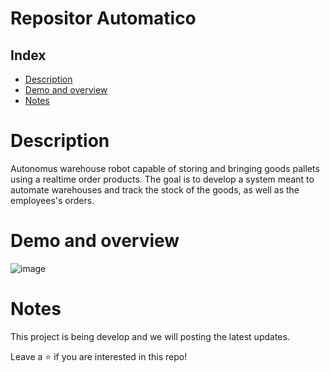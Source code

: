 # Repositor Automatico

## Index

* [Description](#description)
* [Demo and overview](#demo-and-overview)
* [Notes](#notes)


# Description
Autonomus warehouse robot capable of storing and bringing goods pallets using a realtime order products. The goal is to develop a system meant to automate warehouses and track the stock of the goods, as well as the employees's orders.

# Demo and overview
![image](https://github.com/Pierini-Franco/Repositor_Automatico/assets/105557226/99966454-a2a4-4759-85cb-3683ad538824)

# Notes
This project is being develop and we will posting the latest updates.

Leave a ⭐ if you are interested in this repo!

